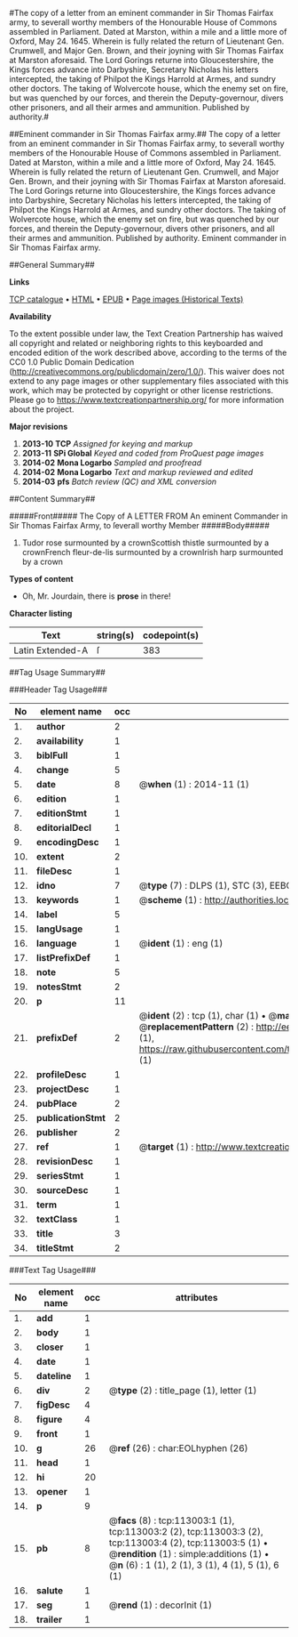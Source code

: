 #The copy of a letter from an eminent commander in Sir Thomas Fairfax army, to severall worthy members of the Honourable House of Commons assembled in Parliament. Dated at Marston, within a mile and a little more of Oxford, May 24. 1645. Wherein is fully related the return of Lieutenant Gen. Crumwell, and Major Gen. Brown, and their joyning with Sir Thomas Fairfax at Marston aforesaid. The Lord Gorings returne into Gloucestershire, the Kings forces advance into Darbyshire, Secretary Nicholas his letters intercepted, the taking of Philpot the Kings Harrold at Armes, and sundry other doctors. The taking of Wolvercote house, which the enemy set on fire, but was quenched by our forces, and therein the Deputy-governour, divers other prisoners, and all their armes and ammunition. Published by authority.#

##Eminent commander in Sir Thomas Fairfax army.##
The copy of a letter from an eminent commander in Sir Thomas Fairfax army, to severall worthy members of the Honourable House of Commons assembled in Parliament. Dated at Marston, within a mile and a little more of Oxford, May 24. 1645. Wherein is fully related the return of Lieutenant Gen. Crumwell, and Major Gen. Brown, and their joyning with Sir Thomas Fairfax at Marston aforesaid. The Lord Gorings returne into Gloucestershire, the Kings forces advance into Darbyshire, Secretary Nicholas his letters intercepted, the taking of Philpot the Kings Harrold at Armes, and sundry other doctors. The taking of Wolvercote house, which the enemy set on fire, but was quenched by our forces, and therein the Deputy-governour, divers other prisoners, and all their armes and ammunition. Published by authority.
Eminent commander in Sir Thomas Fairfax army.

##General Summary##

**Links**

[TCP catalogue](http://www.ota.ox.ac.uk/tcp/)  • 
[HTML](http://tei.it.ox.ac.uk/tcp/Texts-HTML/free/A80/A80457.html)  • 
[EPUB](http://tei.it.ox.ac.uk/tcp/Texts-EPUB/free/A80/A80457.epub) • 
[Page images (Historical Texts)](https://historicaltexts.jisc.ac.uk/eebo-99860876e)

**Availability**

To the extent possible under law, the Text Creation Partnership has waived all copyright and related or neighboring rights to this keyboarded and encoded edition of the work described above, according to the terms of the CC0 1.0 Public Domain Dedication (http://creativecommons.org/publicdomain/zero/1.0/). This waiver does not extend to any page images or other supplementary files associated with this work, which may be protected by copyright or other license restrictions. Please go to https://www.textcreationpartnership.org/ for more information about the project.

**Major revisions**

1. __2013-10__ __TCP__ *Assigned for keying and markup*
1. __2013-11__ __SPi Global__ *Keyed and coded from ProQuest page images*
1. __2014-02__ __Mona Logarbo__ *Sampled and proofread*
1. __2014-02__ __Mona Logarbo__ *Text and markup reviewed and edited*
1. __2014-03__ __pfs__ *Batch review (QC) and XML conversion*

##Content Summary##

#####Front#####
The Copy of A LETTER FROM An eminent Commander in Sir Thomas Fairfax Army, to ſeverall worthy Member
#####Body#####

1. Tudor rose surmounted by a crownScottish thistle surmounted by a crownFrench fleur-de-lis surmounted by a crownIrish harp surmounted by a crown

**Types of content**

  * Oh, Mr. Jourdain, there is **prose** in there!

**Character listing**


|Text|string(s)|codepoint(s)|
|---|---|---|
|Latin Extended-A|ſ|383|

##Tag Usage Summary##

###Header Tag Usage###

|No|element name|occ|attributes|
|---|---|---|---|
|1.|__author__|2||
|2.|__availability__|1||
|3.|__biblFull__|1||
|4.|__change__|5||
|5.|__date__|8| @__when__ (1) : 2014-11 (1)|
|6.|__edition__|1||
|7.|__editionStmt__|1||
|8.|__editorialDecl__|1||
|9.|__encodingDesc__|1||
|10.|__extent__|2||
|11.|__fileDesc__|1||
|12.|__idno__|7| @__type__ (7) : DLPS (1), STC (3), EEBO-CITATION (1), PROQUEST (1), VID (1)|
|13.|__keywords__|1| @__scheme__ (1) : http://authorities.loc.gov/ (1)|
|14.|__label__|5||
|15.|__langUsage__|1||
|16.|__language__|1| @__ident__ (1) : eng (1)|
|17.|__listPrefixDef__|1||
|18.|__note__|5||
|19.|__notesStmt__|2||
|20.|__p__|11||
|21.|__prefixDef__|2| @__ident__ (2) : tcp (1), char (1)  •  @__matchPattern__ (2) : ([0-9\-]+):([0-9IVX]+) (1), (.+) (1)  •  @__replacementPattern__ (2) : http://eebo.chadwyck.com/downloadtiff?vid=$1&page=$2 (1), https://raw.githubusercontent.com/textcreationpartnership/Texts/master/tcpchars.xml#$1 (1)|
|22.|__profileDesc__|1||
|23.|__projectDesc__|1||
|24.|__pubPlace__|2||
|25.|__publicationStmt__|2||
|26.|__publisher__|2||
|27.|__ref__|1| @__target__ (1) : http://www.textcreationpartnership.org/docs/. (1)|
|28.|__revisionDesc__|1||
|29.|__seriesStmt__|1||
|30.|__sourceDesc__|1||
|31.|__term__|1||
|32.|__textClass__|1||
|33.|__title__|3||
|34.|__titleStmt__|2||


###Text Tag Usage###

|No|element name|occ|attributes|
|---|---|---|---|
|1.|__add__|1||
|2.|__body__|1||
|3.|__closer__|1||
|4.|__date__|1||
|5.|__dateline__|1||
|6.|__div__|2| @__type__ (2) : title_page (1), letter (1)|
|7.|__figDesc__|4||
|8.|__figure__|4||
|9.|__front__|1||
|10.|__g__|26| @__ref__ (26) : char:EOLhyphen (26)|
|11.|__head__|1||
|12.|__hi__|20||
|13.|__opener__|1||
|14.|__p__|9||
|15.|__pb__|8| @__facs__ (8) : tcp:113003:1 (1), tcp:113003:2 (2), tcp:113003:3 (2), tcp:113003:4 (2), tcp:113003:5 (1)  •  @__rendition__ (1) : simple:additions (1)  •  @__n__ (6) : 1 (1), 2 (1), 3 (1), 4 (1), 5 (1), 6 (1)|
|16.|__salute__|1||
|17.|__seg__|1| @__rend__ (1) : decorInit (1)|
|18.|__trailer__|1||
